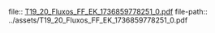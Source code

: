 file:: [T19_20_Fluxos_FF_EK_1736859778251_0.pdf](../assets/T19_20_Fluxos_FF_EK_1736859778251_0.pdf)
file-path:: ../assets/T19_20_Fluxos_FF_EK_1736859778251_0.pdf
